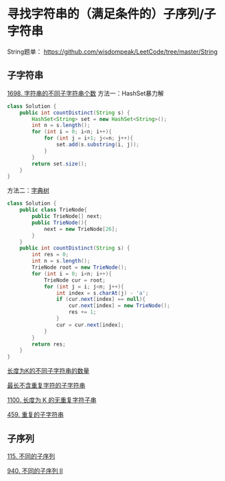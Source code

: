 # 寻找字符串的（满足条件的）子序列/子字符串
String题单：
https://github.com/wisdompeak/LeetCode/tree/master/String
## 子字符串
[1698. 字符串的不同子字符串个数](https://leetcode.cn/problems/number-of-distinct-substrings-in-a-string/)
方法一：HashSet暴力解
```Java
class Solution {
    public int countDistinct(String s) {
        HashSet<String> set = new HashSet<String>();
        int n = s.length();
        for (int i = 0; i<n; i++){
            for (int j = i+1; j<=n; j++){
                set.add(s.substring(i, j));
            }
        }
        return set.size();
    }
}
```
方法二：[字典树](../trie.md)
```java
class Solution {
    public class TrieNode{
        public TrieNode[] next;
        public TrieNode(){
            next = new TrieNode[26];
        }
    }
    public int countDistinct(String s) {
        int res = 0;
        int n = s.length();
        TrieNode root = new TrieNode();
        for (int i = 0; i<n; i++){
            TrieNode cur = root;
            for (int j = i; j<n; j++){
                int index = s.charAt(j) - 'a';
                if (cur.next[index] == null){
                    cur.next[index] = new TrieNode();
                    res += 1;
                }
                cur = cur.next[index];
            }
        }
        return res;
    }
}

```
[长度为K的不同子字符串的数量](https://juejin.cn/post/7086736860671639560)

[最长不含重复字符的子字符串](https://www.nowcoder.com/practice/48d2ff79b8564c40a50fa79f9d5fa9c7?tpId=196&tqId=39312&rp=1&ru=/exam/oj&qru=/exam/oj&sourceUrl=%2Fexam%2Foj%3Fpage%3D1%26pageSize%3D50%26search%3D%25E5%25AD%2590%25E5%25AD%2597%25E7%25AC%25A6%25E4%25B8%25B2%26tab%3D%25E7%25AE%2597%25E6%25B3%2595%25E7%25AF%2587%26topicId%3D196&difficulty=undefined&judgeStatus=undefined&tags=&title=%E5%AD%90%E5%AD%97%E7%AC%A6%E4%B8%B2)

[1100. 长度为 K 的无重复字符子串](https://leetcode.cn/problems/find-k-length-substrings-with-no-repeated-characters/)

[459. 重复的子字符串](https://leetcode.cn/problems/repeated-substring-pattern/)
## 子序列
[115. 不同的子序列](https://leetcode.cn/problems/distinct-subsequences/description/)

[940. 不同的子序列 II](https://leetcode.cn/problems/distinct-subsequences-ii/)